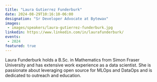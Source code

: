 ```yaml
---
title: "Laura Gutierrez Funderburk"
date: 2024-08-29T10:16:10-06:00
designation: "Sr Developer Advocate at Bytewax"
images:
 - images/speakers/laura-gutierrez-funderburk.jpg
linkedin: https://www.linkedin.com/in/laurafunderburk/
events:
 - 2024
featured: true
---
```


Laura Funderburk holds a B.Sc. in Mathematics from Simon Fraser University and has extensive work experience as a data scientist. She is passionate about leveraging open source for MLOps and DataOps and is dedicated to outreach and education.
